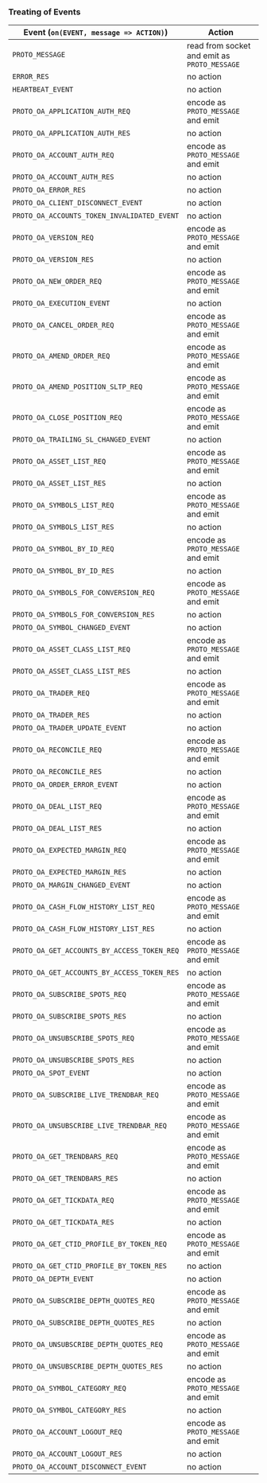 ### Treating of Events

| Event (`on(EVENT, message => ACTION)`)      | Action                                       |
| ------------------------------------------- | -------------------------------------------- |
| `PROTO_MESSAGE`                             | read from socket and emit as `PROTO_MESSAGE` |
| `ERROR_RES`                                 | no action                                    |
| `HEARTBEAT_EVENT`                           | no action                                    |
| `PROTO_OA_APPLICATION_AUTH_REQ`             | encode as `PROTO_MESSAGE` and emit           |
| `PROTO_OA_APPLICATION_AUTH_RES`             | no action                                    |
| `PROTO_OA_ACCOUNT_AUTH_REQ`                 | encode as `PROTO_MESSAGE` and emit           |
| `PROTO_OA_ACCOUNT_AUTH_RES`                 | no action                                    |
| `PROTO_OA_ERROR_RES`                        | no action                                    |
| `PROTO_OA_CLIENT_DISCONNECT_EVENT`          | no action                                    |
| `PROTO_OA_ACCOUNTS_TOKEN_INVALIDATED_EVENT` | no action                                    |
| `PROTO_OA_VERSION_REQ`                      | encode as `PROTO_MESSAGE` and emit           |
| `PROTO_OA_VERSION_RES`                      | no action                                    |
| `PROTO_OA_NEW_ORDER_REQ`                    | encode as `PROTO_MESSAGE` and emit           |
| `PROTO_OA_EXECUTION_EVENT`                  | no action                                    |
| `PROTO_OA_CANCEL_ORDER_REQ`                 | encode as `PROTO_MESSAGE` and emit           |
| `PROTO_OA_AMEND_ORDER_REQ`                  | encode as `PROTO_MESSAGE` and emit           |
| `PROTO_OA_AMEND_POSITION_SLTP_REQ`          | encode as `PROTO_MESSAGE` and emit           |
| `PROTO_OA_CLOSE_POSITION_REQ`               | encode as `PROTO_MESSAGE` and emit           |
| `PROTO_OA_TRAILING_SL_CHANGED_EVENT`        | no action                                    |
| `PROTO_OA_ASSET_LIST_REQ`                   | encode as `PROTO_MESSAGE` and emit           |
| `PROTO_OA_ASSET_LIST_RES`                   | no action                                    |
| `PROTO_OA_SYMBOLS_LIST_REQ`                 | encode as `PROTO_MESSAGE` and emit           |
| `PROTO_OA_SYMBOLS_LIST_RES`                 | no action                                    |
| `PROTO_OA_SYMBOL_BY_ID_REQ`                 | encode as `PROTO_MESSAGE` and emit           |
| `PROTO_OA_SYMBOL_BY_ID_RES`                 | no action                                    |
| `PROTO_OA_SYMBOLS_FOR_CONVERSION_REQ`       | encode as `PROTO_MESSAGE` and emit           |
| `PROTO_OA_SYMBOLS_FOR_CONVERSION_RES`       | no action                                    |
| `PROTO_OA_SYMBOL_CHANGED_EVENT`             | no action                                    |
| `PROTO_OA_ASSET_CLASS_LIST_REQ`             | encode as `PROTO_MESSAGE` and emit           |
| `PROTO_OA_ASSET_CLASS_LIST_RES`             | no action                                    |
| `PROTO_OA_TRADER_REQ`                       | encode as `PROTO_MESSAGE` and emit           |
| `PROTO_OA_TRADER_RES`                       | no action                                    |
| `PROTO_OA_TRADER_UPDATE_EVENT`              | no action                                    |
| `PROTO_OA_RECONCILE_REQ`                    | encode as `PROTO_MESSAGE` and emit           |
| `PROTO_OA_RECONCILE_RES`                    | no action                                    |
| `PROTO_OA_ORDER_ERROR_EVENT`                | no action                                    |
| `PROTO_OA_DEAL_LIST_REQ`                    | encode as `PROTO_MESSAGE` and emit           |
| `PROTO_OA_DEAL_LIST_RES`                    | no action                                    |
| `PROTO_OA_EXPECTED_MARGIN_REQ`              | encode as `PROTO_MESSAGE` and emit           |
| `PROTO_OA_EXPECTED_MARGIN_RES`              | no action                                    |
| `PROTO_OA_MARGIN_CHANGED_EVENT`             | no action                                    |
| `PROTO_OA_CASH_FLOW_HISTORY_LIST_REQ`       | encode as `PROTO_MESSAGE` and emit           |
| `PROTO_OA_CASH_FLOW_HISTORY_LIST_RES`       | no action                                    |
| `PROTO_OA_GET_ACCOUNTS_BY_ACCESS_TOKEN_REQ` | encode as `PROTO_MESSAGE` and emit           |
| `PROTO_OA_GET_ACCOUNTS_BY_ACCESS_TOKEN_RES` | no action                                    |
| `PROTO_OA_SUBSCRIBE_SPOTS_REQ`              | encode as `PROTO_MESSAGE` and emit           |
| `PROTO_OA_SUBSCRIBE_SPOTS_RES`              | no action                                    |
| `PROTO_OA_UNSUBSCRIBE_SPOTS_REQ`            | encode as `PROTO_MESSAGE` and emit           |
| `PROTO_OA_UNSUBSCRIBE_SPOTS_RES`            | no action                                    |
| `PROTO_OA_SPOT_EVENT`                       | no action                                    |
| `PROTO_OA_SUBSCRIBE_LIVE_TRENDBAR_REQ`      | encode as `PROTO_MESSAGE` and emit           |
| `PROTO_OA_UNSUBSCRIBE_LIVE_TRENDBAR_REQ`    | encode as `PROTO_MESSAGE` and emit           |
| `PROTO_OA_GET_TRENDBARS_REQ`                | encode as `PROTO_MESSAGE` and emit           |
| `PROTO_OA_GET_TRENDBARS_RES`                | no action                                    |
| `PROTO_OA_GET_TICKDATA_REQ`                 | encode as `PROTO_MESSAGE` and emit           |
| `PROTO_OA_GET_TICKDATA_RES`                 | no action                                    |
| `PROTO_OA_GET_CTID_PROFILE_BY_TOKEN_REQ`    | encode as `PROTO_MESSAGE` and emit           |
| `PROTO_OA_GET_CTID_PROFILE_BY_TOKEN_RES`    | no action                                    |
| `PROTO_OA_DEPTH_EVENT`                      | no action                                    |
| `PROTO_OA_SUBSCRIBE_DEPTH_QUOTES_REQ`       | encode as `PROTO_MESSAGE` and emit           |
| `PROTO_OA_SUBSCRIBE_DEPTH_QUOTES_RES`       | no action                                    |
| `PROTO_OA_UNSUBSCRIBE_DEPTH_QUOTES_REQ`     | encode as `PROTO_MESSAGE` and emit           |
| `PROTO_OA_UNSUBSCRIBE_DEPTH_QUOTES_RES`     | no action                                    |
| `PROTO_OA_SYMBOL_CATEGORY_REQ`              | encode as `PROTO_MESSAGE` and emit           |
| `PROTO_OA_SYMBOL_CATEGORY_RES`              | no action                                    |
| `PROTO_OA_ACCOUNT_LOGOUT_REQ`               | encode as `PROTO_MESSAGE` and emit           |
| `PROTO_OA_ACCOUNT_LOGOUT_RES`               | no action                                    |
| `PROTO_OA_ACCOUNT_DISCONNECT_EVENT`         | no action                                    |
